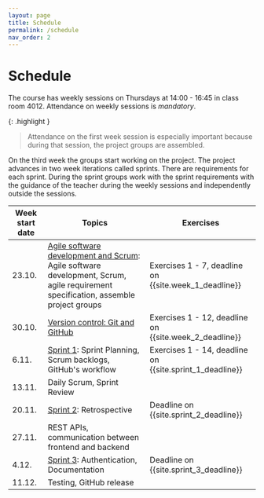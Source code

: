 ```yaml
---
layout: page
title: Schedule
permalink: /schedule
nav_order: 2
---
```


# Schedule

The course has weekly sessions on Thursdays at 14:00 - 16:45 in class room 4012. Attendance on weekly sessions is _mandatory_.

{: .highlight }

> Attendance on the first week session is especially important because during that session, the project groups are assembled.

On the third week the groups start working on the project. The project advances in two week iterations called sprints. There are requirements for each sprint. During the sprint groups work with the sprint requirements with the guidance of the teacher during the weekly sessions and independently outside the sessions.

| Week start date | Topics                                                                                                                                                           | Exercises                                                |
| --------------- | ---------------------------------------------------------------------------------------------------------------------------------------------------------------- | -------------------------------------------------------- |
| 23.10.          | [Agile software development and Scrum](/agile-software-development): Agile software development, Scrum, agile requirement specification, assemble project groups | Exercises 1 - 7, deadline on {{site.week_1_deadline}}    |
| 30.10.          | [Version control: Git and GitHub](/git)                                                                                                                          | Exercises 1 - 12, deadline on {{site.week_2_deadline}}   |
| 6.11.           | [Sprint 1](/sprint-1): Sprint Planning, Scrum backlogs, GitHub's workflow                                                                                        | Exercises 1 - 14, deadline on {{site.sprint_1_deadline}} |
| 13.11.          | Daily Scrum, Sprint Review                                                                                                                                       |                                                          |
| 20.11.          | [Sprint 2](/sprint-2): Retrospective                                                                                                                             | Deadline on {{site.sprint_2_deadline}}                   |
| 27.11.          | REST APIs, communication between frontend and backend                                                                                                            |                                                          |
| 4.12.           | [Sprint 3](/sprint-3): Authentication, Documentation                                                                                                                   | Deadline on {{site.sprint_3_deadline}}                   |
| 11.12.          | Testing, GitHub release                                                                                                                                                   |                                                          |
